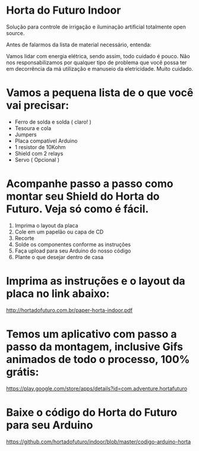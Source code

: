 # Horta do Futuro Indoor
Solução para controle de irrigação e iluminação artificial totalmente open source.

Antes de falarmos da lista de material necessário, entenda:

Vamos lidar com energia elétrica, sendo assim, todo cuidado é pouco. Não nos responsabilizamos por qualquer tipo de problema que você possa ter em decorrência da má utilização e manuseio da eletricidade. Muito cuidado.

# Vamos a pequena lista de o que você vai precisar:

- Ferro de solda e solda ( claro! )
- Tesoura e cola
- Jumpers
- Placa compatível Arduino
- 1 resistor de 10Kohm
- Shield com 2 relays
- Servo ( Opcional )

# Acompanhe passo a passo como montar seu Shield do Horta do Futuro. Veja só como é fácil.

1. Imprima o layout da placa
2. Cole em um papelão ou capa de CD
3. Recorte
4. Solde os componentes conforme as instruções
5. Faça upload para seu Arduino do nosso código
6. Plante o que desejar dentro de casa

# Imprima as instruções e o layout da placa no link abaixo:
http://hortadofuturo.com.br/paper-horta-indoor.pdf

# Temos um aplicativo com passo a passo da montagem, inclusive Gifs animados de todo o processo, 100% grátis:
https://play.google.com/store/apps/details?id=com.adventure.hortafuturo

# Baixe o código do Horta do Futuro para seu Arduino
https://github.com/hortadofuturo/indoor/blob/master/codigo-arduino-horta
